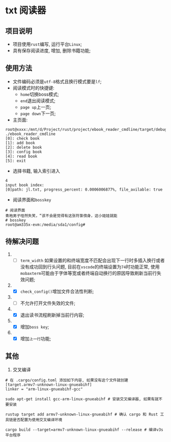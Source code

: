 <!--
 * @Author: TOTHTOT 37585883+TOTHTOT@users.noreply.github.com
 * @Date: 2024-11-09 21:26:28
 * @LastEditors: TOTHTOT 37585883+TOTHTOT@users.noreply.github.com
 * @LastEditTime: 2024-11-09 21:26:34
 * @FilePath: \ebook_reader_cmdline\readme.md
 * @Description: 这是默认设置,请设置`customMade`, 打开koroFileHeader查看配置 进行设置: https://github.com/OBKoro1/koro1FileHeader/wiki/%E9%85%8D%E7%BD%AE
-->

# txt 阅读器

## 项目说明

- 项目使用`rust`编写, 运行平台`Linux`;
- 具有保存阅读进度, 增加, 删除书籍功能;

## 使用方法

- 文件编码必须是`utf-8`格式且换行模式要是`lf`;
- 阅读模式时的快捷键:
  - `home`切换boss模式;
  - `end`退出阅读模式;
  - `page up`上一页;
  - `page down`下一页;
- 主页面:

```shell
root@xxxx:/mnt/d/Project/rust/project/ebook_reader_cmdline/target/debug# ./ebook_reader_cmdline
[0]: check book
[1]: add book
[2]: delete book
[3]: config book
[4]: read book
[5]: exit
```

- 选择书籍, 输入索引进入

```shell
4
input book index:
[0]path: jl.txt, progress_percent: 0.0006006877%, file_avilable: true
```

- 阅读界面和`bosskey`

```shell
# 阅读界面
青袍男子哑然失笑，“该不会是觉得有这张符箓傍身，这小娃娃就能
# bosskey
root@am335x-evm:/media/sda1/config#
```

## 待解决问题

1. - [ ] `term_width` 如果设置的和终端宽度不匹配会出现下一行时多插入换行或者没有成功回到行头问题, 目前在`vscode`的终端设置为`74`时功能正常, 使用`mobaxterm`可能由于字体等宽或者终端自动换行的原因导致刷新当前行失效问题;
2. - [x] `check_config()`增加文件合法性判断;
3. - [ ] 不允许打开文件失效的文件;
4. - [x] 退出读书流程刷新掉当前行内容;
5. - [x] 增加`boss key`;
6. - [x] 增加`上一行`功能;

## 其他

1. 交叉编译

```shell
# 在 .cargo/config.toml 添加如下内容, 如果没有这个文件就创建
[target.armv7-unknown-linux-gnueabihf]
linker = "arm-linux-gnueabihf-gcc"

sudo apt-get install gcc-arm-linux-gnueabihf # 安装交叉编译器, 如果有就不要安装

rustup target add armv7-unknown-linux-gnueabihf # 确认 cargo 和 Rust 工具链是否配置为使用交叉编译环境

cargo build --target=armv7-unknown-linux-gnueabihf --release # 编译v3s平台程序
```